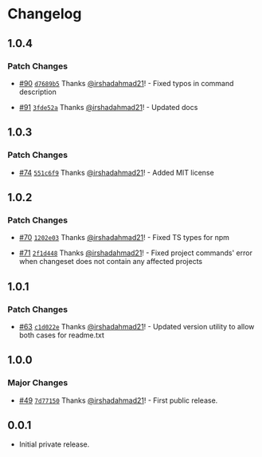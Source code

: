 # Changelog

## 1.0.4

### Patch Changes

- [#90](https://github.com/wpsocio/wp-projects/pull/90) [`d7689b5`](https://github.com/wpsocio/wp-projects/commit/d7689b56e9b1b95f437b0b45066bb91a3c4f0f7e) Thanks [@irshadahmad21](https://github.com/irshadahmad21)! - Fixed typos in command description

- [#91](https://github.com/wpsocio/wp-projects/pull/91) [`3fde52a`](https://github.com/wpsocio/wp-projects/commit/3fde52a8492bf2f1970ebcb1ff5da3509220ad19) Thanks [@irshadahmad21](https://github.com/irshadahmad21)! - Updated docs

## 1.0.3

### Patch Changes

- [#74](https://github.com/wpsocio/wp-projects/pull/74) [`551c6f9`](https://github.com/wpsocio/wp-projects/commit/551c6f955ff213fd5330746afdbd826e582cffa6) Thanks [@irshadahmad21](https://github.com/irshadahmad21)! - Added MIT license

## 1.0.2

### Patch Changes

- [#70](https://github.com/wpsocio/wp-projects/pull/70) [`1202e03`](https://github.com/wpsocio/wp-projects/commit/1202e03417f3012933cbb6ca5ea97d2926be69a8) Thanks [@irshadahmad21](https://github.com/irshadahmad21)! - Fixed TS types for npm

- [#71](https://github.com/wpsocio/wp-projects/pull/71) [`2f1d448`](https://github.com/wpsocio/wp-projects/commit/2f1d448e3f3bf9f1968088e70d1233c7ff673515) Thanks [@irshadahmad21](https://github.com/irshadahmad21)! - Fixed project commands' error when changeset does not contain any affected projects

## 1.0.1

### Patch Changes

- [#63](https://github.com/wpsocio/wp-projects/pull/63) [`c1d022e`](https://github.com/wpsocio/wp-projects/commit/c1d022eefc2341bfd5cd6b9dcfe56641f0f5a874) Thanks [@irshadahmad21](https://github.com/irshadahmad21)! - Updated version utility to allow both cases for readme.txt

## 1.0.0

### Major Changes

- [#49](https://github.com/wpsocio/wp-projects/pull/49) [`7d77150`](https://github.com/wpsocio/wp-projects/commit/7d771509c28c42b4d3e87491bbf2fd6b7ae4e8af) Thanks [@irshadahmad21](https://github.com/irshadahmad21)! - First public release.

## 0.0.1

- Initial private release.
